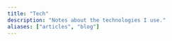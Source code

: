 ```yaml
---
title: "Tech"
description: "Notes about the technologies I use."
aliases: ["articles", "blog"]
---
```

